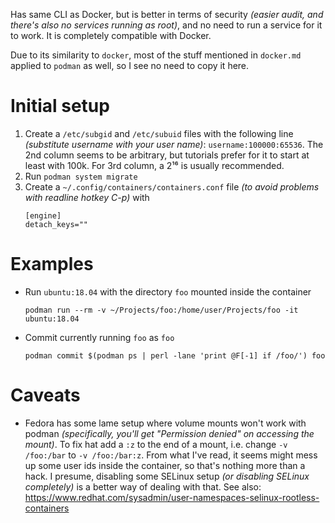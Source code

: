 Has same CLI as Docker, but is better in terms of security *(easier audit, and there's also no services running as root)*, and no need to run a service for it to work. It is completely compatible with Docker.

Due to its similarity to `docker`, most of the stuff mentioned in `docker.md` applied to `podman` as well, so I see no need to copy it here.

# Initial setup

1. Create a `/etc/subgid` and `/etc/subuid` files with the following line *(substitute username with your user name)*: `username:100000:65536`. The 2nd column seems to be arbitrary, but tutorials prefer for it to start at least with 100k. For 3rd column, a 2¹⁶ is usually recommended.
2. Run `podman system migrate`
3. Create a `~/.config/containers/containers.conf` file *(to avoid problems with readline hotkey C-p)* with
    ```
    [engine]
    detach_keys=""
    ```


# Examples

* Run `ubuntu:18.04` with the directory `foo` mounted inside the container
    ```
    podman run --rm -v ~/Projects/foo:/home/user/Projects/foo -it ubuntu:18.04
    ```
* Commit currently running `foo` as `foo`
    ```
    podman commit $(podman ps | perl -lane 'print @F[-1] if /foo/') foo
    ```

# Caveats

* Fedora has some lame setup where volume mounts won't work with podman *(specifically, you'll get "Permission denied" on accessing the mount)*. To fix hat add a `:z` to the end of a mount, i.e. change `-v /foo:/bar` to `-v /foo:/bar:z`. From what I've read, it seems might mess up some user ids inside the container, so that's nothing more than a hack. I presume, disabling some SELinux setup *(or disabling SELinux completely)* is a better way of dealing with that. See also: https://www.redhat.com/sysadmin/user-namespaces-selinux-rootless-containers
